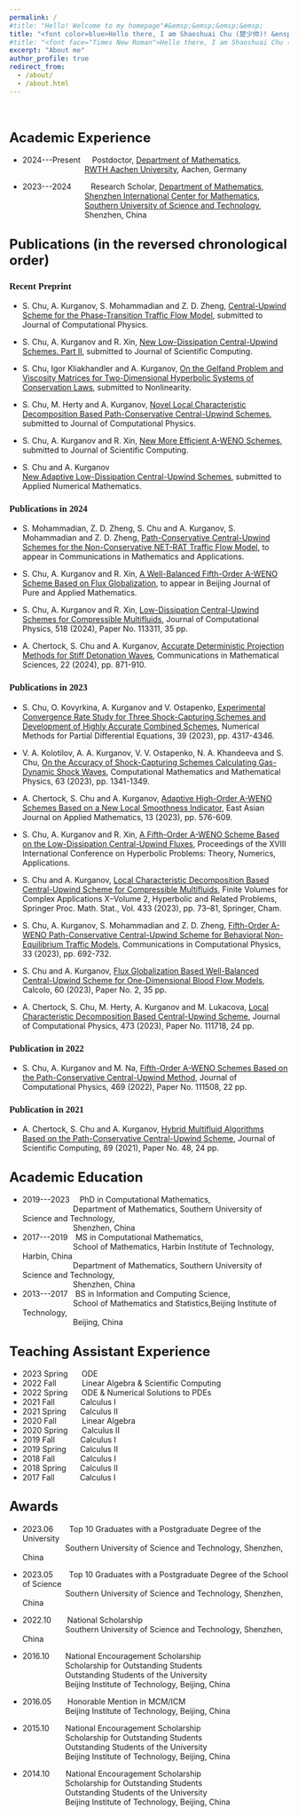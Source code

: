 ```yaml
---
permalink: /
#title: "Hello! Welcome to my homepage"#&emsp;&emsp;&emsp;&emsp;
title: "<font color=blue>Hello there, I am Shaoshuai Chu (楚少帅)! &ensp;Welcome to my homepage!</font>"
#title: "<font face="Times New Roman">Hello there, I am Shaoshuai Chu (楚少帅)! &ensp;Welcome to my homepage!</font>"
excerpt: "About me"
author_profile: true
redirect_from: 
  - /about/
  - /about.html
---
```


&nbsp;
&nbsp;

## <font size="5">Academic Experience</font>

* 2024---Present&emsp;&ensp;Postdoctor, [Department of Mathematics](https://www.igpm.rwth-aachen.de/),   
&emsp;&emsp;&emsp;&emsp;&emsp;&emsp;&ensp;&ensp;&ensp;&ensp;[RWTH Aachen University](https://www.rwth-aachen.de/go/id/a/?lidx=1/), Aachen, Germany

* 2023---2024&emsp;&ensp;&emsp;Research Scholar, [Department of Mathematics](https://math.sustech.edu.cn/?lang=en),   
&emsp;&emsp;&emsp;&emsp;&emsp;&emsp;&ensp;&ensp;&ensp;&ensp;[Shenzhen International Center for Mathematics](https://icm.sustech.edu.cn/?lang=en-us),   
&emsp;&emsp;&emsp;&emsp;&emsp;&emsp;&ensp;&ensp;&ensp;&ensp;[Southern University of Science and Technology](https://www.sustech.edu.cn/en/),   
&emsp;&emsp;&emsp;&emsp;&emsp;&emsp;&ensp;&ensp;&ensp;&ensp;Shenzhen, China


## <font size="5">Publications (in the reversed chronological order)</font>

### <font face="Times New Roman">Recent Preprint</font> 
   * S. Chu, A. Kurganov, S. Mohammadian and Z. D.  Zheng, [Central-Upwind Scheme for the Phase-Transition Traffic Flow Model](./files/CKMZ_PTM.pdf), submitted to Journal of Computational Physics.

   * S. Chu, A. Kurganov and R. Xin, [New Low-Dissipation Central-Upwind Schemes. Part II](./files/CKX_Ustar.pdf), submitted to Journal of Scientific Computing.
   
   * S. Chu, Igor Kliakhandler and A. Kurganov, [On the Gelfand Problem and Viscosity Matrices for Two-Dimensional Hyperbolic Systems of Conservation Laws](./files/Chu_Kliakhandler_Kurganov_Final.pdf), submitted to Nonlinearity.
 
   * S. Chu, M. Herty and A. Kurganov, [Novel Local Characteristic Decomposition Based Path-Conservative Central-Upwind Schemes](./files/CHK.pdf), submitted to Journal of Computational Physics.

   * S. Chu, A. Kurganov and R. Xin, [New More Efficient A-WENO Schemes](./files/Chu_Kurganov_Xin_New.pdf), submitted to Journal of Scientific Computing.

   * S. Chu and A. Kurganov   
    [New Adaptive Low-Dissipation Central-Upwind Schemes](./files/Chu-Kurganov_adaptiveLDCU.pdf), submitted to Applied Numerical Mathematics.



### <font face="Times New Roman">Publications in 2024</font> 

  * S. Mohammadian, Z. D.  Zheng, S. Chu and A. Kurganov, S. Mohammadian and Z. D.  Zheng,  [Path-Conservative Central-Upwind Schemes for the Non-Conservative NET-RAT Traffic Flow Model](./files/Mohammadian-Zheng-Chu-Kurganov.pdf), to appear in  Communications in Mathematics and Applications.

   * S. Chu, A. Kurganov and R. Xin, [A Well-Balanced Fifth-Order A-WENO Scheme Based on Flux Globalization](./files/Chu-Kurganov-Xin_WB_AWENO.pdf), to appear in Beijing Journal of Pure and Applied Mathematics.


   * S. Chu, A. Kurganov and R. Xin, [Low-Dissipation Central-Upwind Schemes for Compressible Multifluids](./files/Chu_Kurganov_Xin.pdf), Journal of Computational Physics, 518 (2024), Paper No. 113311, 35 pp.

   * A. Chertock, S. Chu and  A. Kurganov, [Accurate Deterministic Projection Methods for Stiff Detonation Waves](./files/Chertock-Chu-Kurganov.pdf), Communications in Mathematical Sciences, 22 (2024), pp. 871-910.

### <font face="Times New Roman">Publications in 2023</font> 

  * S. Chu, O. Kovyrkina,  A. Kurganov and  V. Ostapenko, [Experimental Convergence Rate Study for Three Shock-Capturing Schemes and Development of Highly Accurate Combined Schemes](./files/Chu-Kovyrkina-Kurganov-Ostapenko.pdf), Numerical Methods for Partial Differential Equations, 39 (2023), pp. 4317-4346.

  * V. A. Kolotilov, A. A. Kurganov, V. V. Ostapenko, N. A. Khandeeva and S. Chu, [On the Accuracy of Shock-Capturing Schemes Calculating Gas-Dynamic Shock Waves](./files/Kolotilov-Kurganov-Ostapenko-Khandeeva-Chu.pdf), Computational Mathematics and Mathematical Physics, 63 (2023), pp. 1341-1349.

  * A. Chertock, S. Chu and A. Kurganov, [Adaptive High-Order A-WENO Schemes Based on a New Local Smoothness Indicator](./files/Chertock-Chu-Kurganov_AWENO.pdf), East Asian Journal on Applied Mathematics, 13 (2023), pp. 576-609.

  * S. Chu, A. Kurganov and R. Xin, [A Fifth-Order A-WENO Scheme Based on the Low-Dissipation Central-Upwind Fluxes](./files/Chu-Kurganov-Xin.pdf), Proceedings of the XVIII International Conference on Hyperbolic Problems: Theory, Numerics, Applications.

 * S. Chu and A. Kurganov, [Local Characteristic Decomposition Based Central-Upwind Scheme for Compressible Multifluids](./files/Chu-Kurganov_multifluid.pdf), Finite Volumes for Complex Applications X–Volume 2, Hyperbolic and Related Problems, Springer Proc. Math. Stat., Vol. 433 (2023), pp. 73–81, Springer, Cham.

  * S. Chu, A. Kurganov, S. Mohammadian and Z. D.  Zheng, [Fifth-Order A-WENO Path-Conservative Central-Upwind Scheme for Behavioral Non-Equilibrium Traffic Models](./files/Chu-Kurganov-Mohammadian-Zheng.pdf), Communications in Computational Physics, 33 (2023), pp. 692-732.

  * S. Chu and A. Kurganov, [Flux Globalization Based Well-Balanced Central-Upwind Scheme for One-Dimensional Blood Flow Models](./files/Chu-Kurganov.pdf), Calcolo, 60 (2023), Paper No. 2, 35 pp.

  * A. Chertock, S. Chu, M. Herty, A. Kurganov and M. Lukacova, [Local Characteristic Decomposition Based Central-Upwind Scheme](./files/Chertock-Chu-Herty-Kurganov-Lukacova.pdf), Journal of Computational Physics, 473 (2023), Paper No. 111718, 24 pp.

### <font face="Times New Roman">Publication in 2022</font> 

  * S. Chu, A. Kurganov and M. Na, [Fifth-Order A-WENO Schemes Based on the Path-Conservative Central-Upwind Method](./files/Chu-Kurganov-Na.pdf), Journal of Computational Physics, 469 (2022), Paper No. 111508, 22 pp.

### <font face="Times New Roman">Publication in 2021</font> 

  * A. Chertock, S. Chu and A. Kurganov, [Hybrid Multifluid Algorithms Based on the Path-Conservative Central-Upwind Scheme](./files/Chertock-Chu-Kurganov_multifluids.pdf), Journal of Scientific Computing, 89 (2021), Paper No. 48, 24 pp.


## <font size="5">Academic Education</font>

* 2019---2023 &emsp;PhD in Computational Mathematics,             
&emsp;&emsp;&emsp;&emsp;&emsp;&emsp;&ensp;Department of Mathematics, Southern University of Science and Technology,     
&emsp;&emsp;&emsp;&emsp;&emsp;&emsp;&ensp;Shenzhen, China
* 2017---2019&emsp;MS in Computational Mathematics,   
&emsp;&emsp;&emsp;&emsp;&emsp;&emsp;&ensp;School of Mathematics, Harbin Institute of Technology, Harbin, China   
&emsp;&emsp;&emsp;&emsp;&emsp;&emsp;&ensp;Department of Mathematics, Southern University of Science and Technology,   
&emsp;&emsp;&emsp;&emsp;&emsp;&emsp;&ensp;Shenzhen, China
* 2013---2017&emsp;BS in Information and Computing Science,   
&emsp;&emsp;&emsp;&emsp;&emsp;&emsp;&ensp;School of Mathematics and Statistics,Beijing Institute of Technology,   
&emsp;&emsp;&emsp;&emsp;&emsp;&emsp;&ensp;Beijing, China


## <font size="5">Teaching Assistant Experience</font>

  * 2023 Spring  &emsp;&ensp;ODE
  * 2022 Fall    &emsp;&emsp;&ensp;&ensp;Linear Algebra & Scientific Computing
  * 2022 Spring  &emsp;&ensp;ODE & Numerical Solutions to PDEs
  * 2021 Fall    &emsp;&emsp;&ensp;&ensp;Calculus I
  * 2021 Spring  &emsp;&ensp;Calculus II
  * 2020 Fall    &emsp;&emsp;&ensp;&ensp;Linear Algebra
  * 2020 Spring  &emsp;&ensp;Calculus II
  * 2019 Fall    &emsp;&emsp;&ensp;&ensp;Calculus I 
  * 2019 Spring  &emsp;&ensp;Calculus II
  * 2018 Fall    &emsp;&emsp;&ensp;&ensp;Calculus I 
  * 2018 Spring  &emsp;&ensp;Calculus II
  * 2017 Fall    &emsp;&emsp;&ensp;&ensp;Calculus I 

## <font size="5">Awards</font>

  * 2023.06 &emsp;&ensp; Top 10 Graduates with a Postgraduate Degree of the University    
  &emsp;&ensp;&emsp;&ensp;&emsp;&ensp;&emsp;Southern University of Science and Technology, Shenzhen, China

  * 2023.05 &emsp;&ensp; Top 10 Graduates with a Postgraduate Degree of the School of Science   
  &emsp;&ensp;&emsp;&ensp;&emsp;&ensp;&emsp;Southern University of Science and Technology, Shenzhen, China

  * 2022.10 &emsp;&ensp; National Scholarship   
  &emsp;&ensp;&emsp;&ensp;&emsp;&ensp;&emsp;Southern University of Science and Technology, Shenzhen, China

  * 2016.10 &emsp;&ensp; National Encouragement Scholarship    
  &emsp;&ensp;&emsp;&ensp;&emsp;&ensp;&emsp;Scholarship for Outstanding Students   
  &emsp;&ensp;&emsp;&ensp;&emsp;&ensp;&emsp;Outstanding Students of the University  
  &emsp;&ensp;&emsp;&ensp;&emsp;&ensp;&emsp;Beijing Institute of Technology, Beijing, China

  * 2016.05 &emsp;&ensp; Honorable Mention in MCM/ICM    
  &emsp;&ensp;&emsp;&ensp;&emsp;&ensp;&emsp;Beijing Institute of Technology, Beijing, China

  * 2015.10 &emsp;&ensp; National Encouragement Scholarship    
  &emsp;&ensp;&emsp;&ensp;&emsp;&ensp;&emsp;Scholarship for Outstanding Students    
  &emsp;&ensp;&emsp;&ensp;&emsp;&ensp;&emsp;Outstanding Students of the University  
  &emsp;&ensp;&emsp;&ensp;&emsp;&ensp;&emsp;Beijing Institute of Technology, Beijing, China

  * 2014.10 &emsp;&ensp; National Encouragement Scholarship    
  &emsp;&ensp;&emsp;&ensp;&emsp;&ensp;&emsp;Scholarship for Outstanding Students   
  &emsp;&ensp;&emsp;&ensp;&emsp;&ensp;&emsp;Outstanding Students of the University  
  &emsp;&ensp;&emsp;&ensp;&emsp;&ensp;&emsp;Beijing Institute of Technology, Beijing, China

&nbsp;
&nbsp;


